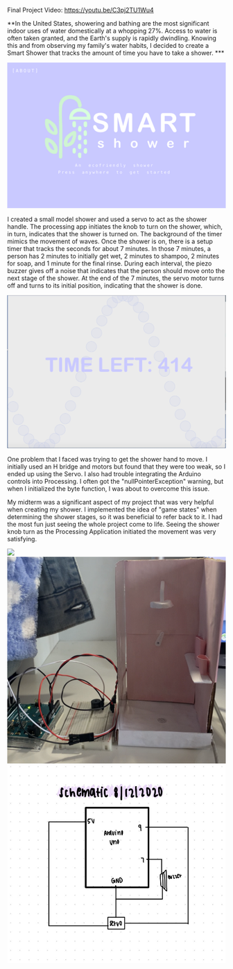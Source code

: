 Final Project Video: https://youtu.be/C3pj2TU1Wu4

**In the United States, showering and bathing are the most significant indoor uses of water domestically at a whopping 27%. Access to water is often taken granted, and the Earth's supply is rapidly dwindling. Knowing this and from observing my family's water habits, I decided to create a Smart Shower that tracks the amount of time you have to take a shower. ***

![](/finalProjectSummer2020/welcomeShower.png)

I created a small model shower and used a servo to act as the shower handle. The processing app initiates the knob to turn on the shower, which, in turn, indicates that the shower is turned on. The background of the timer mimics the movement of waves. Once the shower is on, there is a setup timer that tracks the seconds for about 7 minutes. In those 7 minutes, a person has 2 minutes to initially get wet, 2 minutes to shampoo, 2 minutes for soap, and 1 minute for the final rinse. During each interval, the piezo buzzer gives off a noise that indicates that the person should move onto the next stage of the shower.  At the end of the 7 minutes, the servo motor turns off and turns to its initial position, indicating that the shower is done.

![](/finalProjectSummer2020/timerSmartShower.png)

One problem that I faced was trying to get the shower hand to move. I initially used an H bridge and motors but found that they were too weak, so I ended up using the Servo. I also had trouble integrating the Arduino controls into Processing. I often got the "nullPointerException" warning, but when I initialized the byte function, I was about to overcome this issue.

My midterm was a significant aspect of my project that was very helpful when creating my shower. I implemented the idea of "game states" when determining the shower stages, so it was beneficial to refer back to it. I had the most fun just seeing the whole project come to life. Seeing the shower knob turn as the Processing Application initiated the movement was very satisfying.

![](/finalProjectSummer2020/smartShowerProduct0.PNG)
![](/finalProjectSummer2020/smartShowerProduct1.PNG)
![](/finalProjectSummer2020/smartShowerSchematic.JPG)

